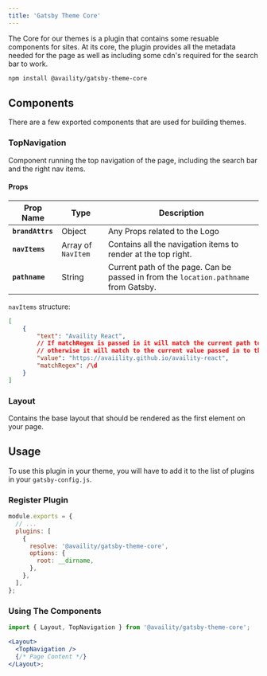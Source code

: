 ```yaml
---
title: 'Gatsby Theme Core'
---
```


The Core for our themes is a plugin that contains some resuable components for sites. At its core, the plugin provides all the metadata needed for the page as well as including some cdn's required for the search bar to work.

```bash
npm install @availity/gatsby-theme-core
```

## Components

There are a few exported components that are used for building themes.

### TopNavigation

Component running the top navigation of the page, including the search bar and the right nav items.

#### Props

| Prop Name        | Type               | Description                                                                          |
| ---------------- | ------------------ | ------------------------------------------------------------------------------------ |
| **`brandAttrs`** | Object             | Any Props related to the Logo                                                        |
| **`navItems`**   | Array of `NavItem` | Contains all the navigation items to render at the top right.                        |
| **`pathname`**   | String             | Current path of the page. Can be passed in from the `location.pathname` from Gatsby. |

`navItems` structure:

```json
[
    {
        "text": "Availity React",
        // If matchRegex is passed in it will match the current path to the regex,
        // otherwise it will match to the current value passed in to the navitem.
        "value": "https://avaiility.github.io/availity-react",
        "matchRegex": /\d
    }
]
```

### Layout

Contains the base layout that should be rendered as the first element on your page.

## Usage

To use this plugin in your theme, you will have to add it to the list of plugins in your `gatsby-config.js`.

### Register Plugin

```js
module.exports = {
  // ...
  plugins: [
    {
      resolve: '@availity/gatsby-theme-core',
      options: {
        root: __dirname,
      },
    },
  ],
};
```

### Using The Components

```jsx
import { Layout, TopNavigation } from '@availity/gatsby-theme-core';

<Layout>
  <TopNavigation />
  {/* Page Content */}
</Layout>;
```
